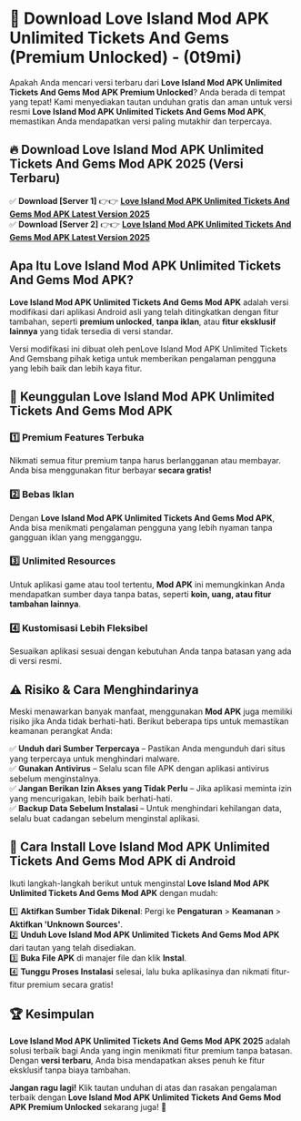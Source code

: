 

# 🎯 Download Love Island Mod APK Unlimited Tickets And Gems (Premium Unlocked) -  (0t9mi) 

Apakah Anda mencari versi terbaru dari **Love Island Mod APK Unlimited Tickets And Gems Mod APK Premium Unlocked**? Anda berada di tempat yang tepat! Kami menyediakan tautan unduhan gratis dan aman untuk versi resmi **Love Island Mod APK Unlimited Tickets And Gems Mod APK**, memastikan Anda mendapatkan versi paling mutakhir dan terpercaya.

## 🔥 Download Love Island Mod APK Unlimited Tickets And Gems Mod APK 2025 (Versi Terbaru)

✅ **Download [Server 1]** 👉👉 [**Love Island Mod APK Unlimited Tickets And Gems Mod APK Latest Version 2025**](https://apkcomod.com?title=Love_Island_Mod_APK_Unlimited_Tickets_And_Gems)  
✅ **Download [Server 2]** 👉👉 [**Love Island Mod APK Unlimited Tickets And Gems Mod APK Latest Version 2025**](https://apkcomod.com?title=Love_Island_Mod_APK_Unlimited_Tickets_And_Gems)  

## Apa Itu Love Island Mod APK Unlimited Tickets And Gems Mod APK?

**Love Island Mod APK Unlimited Tickets And Gems Mod APK** adalah versi modifikasi dari aplikasi Android asli yang telah ditingkatkan dengan fitur tambahan, seperti **premium unlocked**, **tanpa iklan**, atau **fitur eksklusif lainnya** yang tidak tersedia di versi standar.

Versi modifikasi ini dibuat oleh penLove Island Mod APK Unlimited Tickets And Gemsbang pihak ketiga untuk memberikan pengalaman pengguna yang lebih baik dan lebih kaya fitur.

## 🎯 Keunggulan Love Island Mod APK Unlimited Tickets And Gems Mod APK

### 1️⃣ Premium Features Terbuka
Nikmati semua fitur premium tanpa harus berlangganan atau membayar. Anda bisa menggunakan fitur berbayar **secara gratis!**

### 2️⃣ Bebas Iklan
Dengan **Love Island Mod APK Unlimited Tickets And Gems Mod APK**, Anda bisa menikmati pengalaman pengguna yang lebih nyaman tanpa gangguan iklan yang mengganggu.

### 3️⃣ Unlimited Resources
Untuk aplikasi game atau tool tertentu, **Mod APK** ini memungkinkan Anda mendapatkan sumber daya tanpa batas, seperti **koin, uang, atau fitur tambahan lainnya**.

### 4️⃣ Kustomisasi Lebih Fleksibel
Sesuaikan aplikasi sesuai dengan kebutuhan Anda tanpa batasan yang ada di versi resmi.

## ⚠️ Risiko & Cara Menghindarinya

Meski menawarkan banyak manfaat, menggunakan **Mod APK** juga memiliki risiko jika Anda tidak berhati-hati. Berikut beberapa tips untuk memastikan keamanan perangkat Anda:

✅ **Unduh dari Sumber Terpercaya** – Pastikan Anda mengunduh dari situs yang terpercaya untuk menghindari malware.  
✅ **Gunakan Antivirus** – Selalu scan file APK dengan aplikasi antivirus sebelum menginstalnya.  
✅ **Jangan Berikan Izin Akses yang Tidak Perlu** – Jika aplikasi meminta izin yang mencurigakan, lebih baik berhati-hati.  
✅ **Backup Data Sebelum Instalasi** – Untuk menghindari kehilangan data, selalu buat cadangan sebelum menginstal aplikasi.

## 📌 Cara Install Love Island Mod APK Unlimited Tickets And Gems Mod APK di Android

Ikuti langkah-langkah berikut untuk menginstal **Love Island Mod APK Unlimited Tickets And Gems Mod APK** dengan mudah:

1️⃣ **Aktifkan Sumber Tidak Dikenal**: Pergi ke **Pengaturan** > **Keamanan** > **Aktifkan 'Unknown Sources'**.  
2️⃣ **Unduh Love Island Mod APK Unlimited Tickets And Gems Mod APK** dari tautan yang telah disediakan.  
3️⃣ **Buka File APK** di manajer file dan klik **Instal**.  
4️⃣ **Tunggu Proses Instalasi** selesai, lalu buka aplikasinya dan nikmati fitur-fitur premium secara gratis!

## 🏆 Kesimpulan

**Love Island Mod APK Unlimited Tickets And Gems Mod APK 2025** adalah solusi terbaik bagi Anda yang ingin menikmati fitur premium tanpa batasan. Dengan **versi terbaru**, Anda bisa mendapatkan akses penuh ke fitur eksklusif tanpa biaya tambahan.

**Jangan ragu lagi!** Klik tautan unduhan di atas dan rasakan pengalaman terbaik dengan **Love Island Mod APK Unlimited Tickets And Gems Mod APK Premium Unlocked** sekarang juga! 🚀

